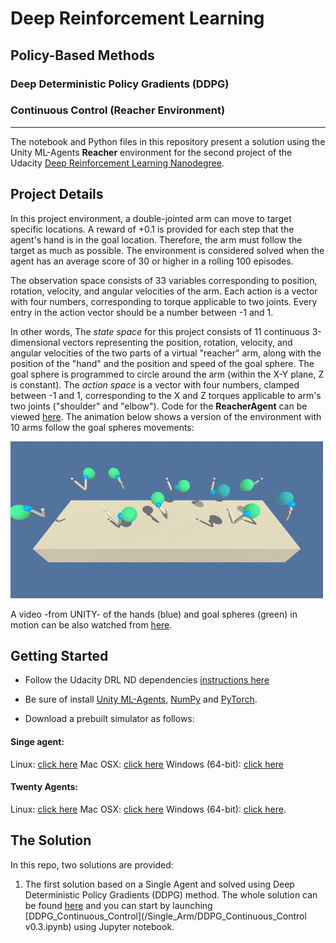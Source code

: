 # Deep Reinforcement Learning
## Policy-Based Methods
### Deep Deterministic Policy Gradients (DDPG)
### Continuous Control (Reacher Environment)

---

The notebook and Python files in this repository present a solution using the Unity ML-Agents **Reacher** environment for the second project of the Udacity [Deep Reinforcement Learning Nanodegree](https://www.udacity.com/course/deep-reinforcement-learning-nanodegree--nd893).

## Project Details

In this project environment, a double-jointed arm can move to target specific locations. A reward of +0.1 is provided for each step that the agent's hand is in the goal location. Therefore, the arm must follow the target as much as possible. The environment is considered solved when the agent has an average score of 30 or higher in a rolling 100 episodes.

The observation space consists of 33 variables corresponding to position, rotation, velocity, and angular velocities of the arm. Each action is a vector with four numbers, corresponding to torque applicable to two joints. Every entry in the action vector should be a number between -1 and 1. 

In other words, The *state space* for this project consists of 11 continuous 3-dimensional vectors representing the position, rotation, velocity, and angular velocities of the two parts of a virtual "reacher" arm, along with the position of the "hand" and the position and speed of the goal sphere. The goal sphere is programmed to circle around the arm (within the X-Y plane, Z is constant).
The *action space* is a vector with four numbers, clamped between -1 and 1, corresponding to the X and Z torques applicable to arm's two joints ("shoulder" and "elbow"). 
Code for the **ReacherAgent** can be viewed [here](https://github.com/Unity-Technologies/ml-agents/blob/master/UnitySDK/Assets/ML-Agents/Examples/Reacher/Scripts/ReacherAgent.cs).
The animation below shows a version of the environment with 10 arms follow the goal spheres movements:

![Reacher Environment](images/reacher.gif)

A video -from UNITY- of the hands (blue) and goal spheres (green) in motion can be also watched from [here](https://youtu.be/2N9EoF6pQyE).

## Getting Started
- Follow the Udacity DRL ND dependencies [instructions here](https://github.com/udacity/deep-reinforcement-learning#dependencies) 

- Be sure of install [Unity ML-Agents](https://github.com/Unity-Technologies/ml-agents/blob/master/docs/Installation.md), [NumPy](http://www.numpy.org/) and [PyTorch](https://pytorch.org/).

- Download a prebuilt simulator as follows:
#### Singe agent:
Linux: [click here](https://s3-us-west-1.amazonaws.com/udacity-drlnd/P2/Reacher/one_agent/Reacher_Linux.zip)
Mac OSX: [click here](https://s3-us-west-1.amazonaws.com/udacity-drlnd/P2/Reacher/one_agent/Reacher.app.zip)
Windows (64-bit): [click here](https://s3-us-west-1.amazonaws.com/udacity-drlnd/P2/Reacher/one_agent/Reacher_Windows_x86_64.zip)
#### Twenty Agents:
Linux: [click here](https://s3-us-west-1.amazonaws.com/udacity-drlnd/P2/Reacher/Reacher_Linux.zip)
Mac OSX: [click here](https://s3-us-west-1.amazonaws.com/udacity-drlnd/P2/Reacher/Reacher.app.zip)
Windows (64-bit): [click here](https://s3-us-west-1.amazonaws.com/udacity-drlnd/P2/Reacher/Reacher_Windows_x86_64.zip).

## The Solution

In this repo, two solutions are provided:
1. The first solution based on a Single Agent and solved using Deep Deterministic Policy Gradients (DDPG) method. The whole solution can be found [here](/Single_Arm/) and you can start by launching [DDPG_Continuous_Control](/Single_Arm/DDPG_Continuous_Control v0.3.ipynb) using Jupyter notebook.

